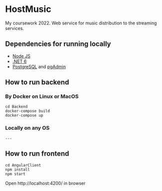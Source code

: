 # HostMusic
My coursework 2022. Web service for music distribution to the streaming services.

## Dependencies for running locally

* [Node JS](https://nodejs.org/en/)
* [.NET 6](https://dotnet.microsoft.com/en-us/download/dotnet/6.0)
* [PostgreSQL](https://www.postgresql.org/download/) and [pgAdmin](https://www.pgadmin.org/download/)

## How to run backend

### By Docker on Linux or MacOS

    cd Backend
    docker-compose build
    docker-compose up

### Locally on any OS

    ---

## How to run frontend

    cd AngularClient
    npm install
    npm start

Open http://localhost:4200/ in browser
